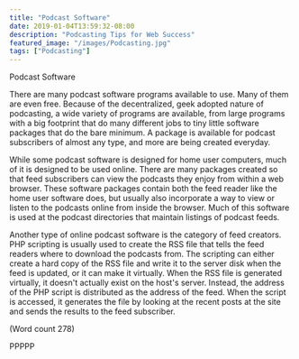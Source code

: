 ```yaml
---
title: "Podcast Software"
date: 2019-01-04T13:59:32-08:00
description: "Podcasting Tips for Web Success"
featured_image: "/images/Podcasting.jpg"
tags: ["Podcasting"]
---
```


Podcast Software 

There are many podcast software programs available to
use. Many of them are even free. Because of the
decentralized, geek adopted nature of podcasting, a
wide variety of programs are available, from large
programs with a big footprint that do many different
jobs to tiny little software packages that do the bare
minimum. A package is available for podcast
subscribers of almost any type, and more are being
created everyday. 

While some podcast software is designed for home user
computers, much of it is designed to be used online.
There are many packages created so that feed
subscribers can view the podcasts they enjoy from
within a web browser. These software packages contain
both the feed reader like the home user software does,
but usually also incorporate a way to view or listen to
the podcasts online from inside the browser. Much of
this software is used at the podcast directories that
maintain listings of podcast feeds.

Another type of online podcast software is the category
of feed creators. PHP scripting is usually used to create
the RSS file that tells the feed readers where to
download the podcasts from. The scripting can either
create a hard copy of the RSS file and write it to the
server disk when the feed is updated, or it can make it
virtually. When the RSS file is generated virtually, it
doesn't actually exist on the host's server. Instead, the
address of the PHP script is distributed as the address of
the feed. When the script is accessed, it generates the
file by looking at the recent posts at the site and sends
the results to the feed subscriber.

(Word count 278)

PPPPP


